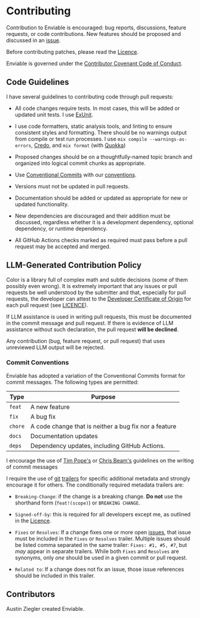 # Contributing

Contribution to Enviable is encouraged: bug reports, discussions, feature
requests, or code contributions. New features should be proposed and discussed
in an [issue][issues].

Before contributing patches, please read the [Licence](./LICENCE.md).

Enviable is governed under the [Contributor Covenant Code of Conduct][cccoc].

## Code Guidelines

I have several guidelines to contributing code through pull requests:

- All code changes require tests. In most cases, this will be added or updated
  unit tests. I use [ExUnit][exunit].

- I use code formatters, static analysis tools, and linting to ensure consistent
  styles and formatting. There should be no warnings output from compile or test
  run processes. I use `mix compile --warnings-as-errors`, [Credo][credo], and
  `mix format` (with [Quokka][quokka])

- Proposed changes should be on a thoughtfully-named topic branch and organized
  into logical commit chunks as appropriate.

- Use [Conventional Commits][conventional] with our
  [conventions](#commit-conventions).

- Versions must not be updated in pull requests.

- Documentation should be added or updated as appropriate for new or updated
  functionality.

- New dependencies are discouraged and their addition must be discussed,
  regardless whether it is a development dependency, optional dependency, or
  runtime dependency.

- All GitHub Actions checks marked as required must pass before a pull request
  may be accepted and merged.

## LLM-Generated Contribution Policy

Color is a library full of complex math and subtle decisions (some of them
possibly even wrong). It is extremely important that any issues or pull requests
be well understood by the submitter and that, especially for pull requests, the
developer can attest to the [Developer Certificate of Origin][dco] for each pull
request (see [LICENCE](LICENCE.md)).

If LLM assistance is used in writing pull requests, this must be documented in
the commit message and pull request. If there is evidence of LLM assistance
without such declaration, the pull request **will be declined**.

Any contribution (bug, feature request, or pull request) that uses unreviewed
LLM output will be rejected.

### Commit Conventions

Enviable has adopted a variation of the Conventional Commits format for commit
messages. The following types are permitted:

| Type    | Purpose                                               |
| ------- | ----------------------------------------------------- |
| `feat`  | A new feature                                         |
| `fix`   | A bug fix                                             |
| `chore` | A code change that is neither a bug fix nor a feature |
| `docs`  | Documentation updates                                 |
| `deps`  | Dependency updates, including GitHub Actions.         |

I encourage the use of [Tim Pope's][tpope-qcm] or [Chris Beam's][cbeams]
guidelines on the writing of commit messages

I require the use of [git][trailers1] [trailers][trailers2] for specific
additional metadata and strongly encourage it for others. The conditionally
required metadata trailers are:

- `Breaking-Change`: if the change is a breaking change. **Do not** use the
  shorthand form (`feat!(scope)`) or `BREAKING CHANGE`.

- `Signed-off-by`: this is required for all developers except me, as outlined in
  the [Licence](./LICENCE.md#developer-certificate-of-origin).

- `Fixes` or `Resolves`: If a change fixes one or more open [issues][issues],
  that issue must be included in the `Fixes` or `Resolves` trailer. Multiple
  issues should be listed comma separated in the same trailer:
  `Fixes: #1, #5, #7`, but _may_ appear in separate trailers. While both `Fixes`
  and `Resolves` are synonyms, only _one_ should be used in a given commit or
  pull request.

- `Related to`: If a change does not fix an issue, those issue references should
  be included in this trailer.

## Contributors

Austin Ziegler created Enviable.

[cbeams]: https://cbea.ms/git-commit/
[cccoc]: ./CODE_OF_CONDUCT.md
[conventional]: https://www.conventionalcommits.org/en/v1.0.0/
[credo]: https://github.com/rrrene/credo
[dco]: licences/dco.txt
[exunit]: https://hexdocs.pm/ex_unit/ExUnit.html
[issues]: https://github.com/halostatue/enviable/issues
[quokka]: https://github.com/emkguts/quokka
[tpope-qcm]: http://tbaggery.com/2008/04/19/a-note-about-git-commit-messages.html
[trailers1]: https://git-scm.com/docs/git-interpret-trailers
[trailers2]: https://git-scm.com/docs/git-commit#Documentation/git-commit.txt---trailerlttokengtltvaluegt
